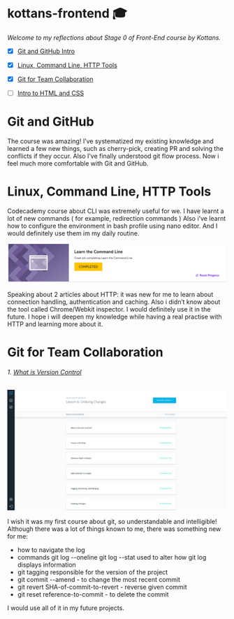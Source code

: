# kottans-frontend :mortar_board:

_Welcome to my reflections about Stage 0 of Front-End course by Kottans._

 - [x] [Git and GitHub Intro](https://github.com/kottans/frontend/blob/master/tasks/git-intro.md)
 - [x] [Linux, Command Line, HTTP Tools](https://github.com/kottans/frontend/blob/master/tasks/linux-cli-http.md)
 - [x] [Git for Team Collaboration](https://github.com/kottans/frontend/blob/master/tasks/git-collaboration.md)
 - [ ] [Intro to HTML and CSS](https://github.com/kottans/frontend/blob/master/tasks/html-css-intro.md)


Git and GitHub
=======

The course was amazing! I’ve systematized my existing knowledge and learned a few new things, such as cherry-pick,  creating PR and solving the conflicts if they occur. Also I’ve finally understood git flow process. Now i feel much more comfortable with Git and GitHub.  

Linux, Command Line, HTTP Tools
=======

Codecademy course about CLI was extremely useful for we.  I have learnt a lot of new commands ( for example,  redirection commands ) Also i’ve learnt how to configure the environment in bash profile using nano editor. And I would definitely use them im my daily routine. 

![cli](task_linux_cli/cli.png)

Speaking about 2 articles about HTTP: it was new for me to learn about connection handling,  authentication and caching. Also i didn’t know about the tool called Chrome/Webkit inspector.  I would definitely use it in the future. I hope i will deepen my knowledge while having a real practise with HTTP and learning more about it. 

Git for Team Collaboration
=======

###### 1. [What is Version Control](https://classroom.udacity.com/courses/ud123/)

![git-collab](task_git_collaboration/git1.png)

I wish it was my first course about git, so understandable and intelligible! 
Although there was a lot of things known to me, there was something new for me:

* how to navigate the log
* commands  git log --oneline git log --stat used to  alter how git log displays information
* git tagging responsible for the version of the project
* git commit --amend - to change the most recent commit
* git revert SHA-of-commit-to-revert - reverse given commit
* git reset reference-to-commit - to delete the commit 

I would use all of it in my future projects.

